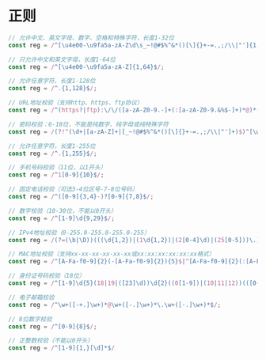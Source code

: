 <!--
 * @Author: shawicx d35f3153@proton.me
 * @Date: 2024-06-23 00:57:25
 * @LastEditors: shawicx d35f3153@proton.me
 * @LastEditTime: 2025-08-09 09:45:56
 * @Description: 
-->
# 正则

```typescript
// 允许中文、英文字母、数字、空格和特殊字符，长度1-32位
const reg = /^[\u4e00-\u9fa5a-zA-Z\d\s_~!@#$%^&*()[\]{}+-=.,;/\\|"']{1,32}$/;
```

```typescript
// 只允许中文和英文字母，长度1-64位
const reg = /^[\u4e00-\u9fa5a-zA-Z]{1,64}$/;
```

```typescript
// 允许任意字符，长度1-128位
const reg = /^.{1,128}$/;
```

```typescript
// URL地址校验（支持http、https、ftp协议）
const reg = /^(https?|ftp):\/\/([a-zA-Z0-9.-]+(:[a-zA-Z0-9.&%$-]+)*@)*((25[0-5]|2[0-4][0-9]|1[0-9]{2}|[1-9][0-9]?)(\.(25[0-5]|2[0-4][0-9]|1[0-9]{2}|[1-9]?[0-9])){3}|([a-zA-Z0-9-]+\.)*[a-zA-Z0-9-]+\.([a-zA-Z]{2,}))(:[0-9]+)*(\/($|[a-zA-Z0-9.,?'\\+&%$#=~_-]+))*$/;
```

```typescript
// 密码校验：6-18位，不能是纯数字、纯字母或纯特殊字符
const reg = /(?!^(\d+|[a-zA-Z]+|[_~!@#$%^&*()[\]{}+-=.,;/\\|"']+)$)^[\w_~!@#$%^&*()[\]{}+-=.,;/\\|"']{6,18}$/;
```

```typescript
// 允许任意字符，长度1-255位
const reg = /^.{1,255}$/;
```

```typescript
// 手机号码校验（11位，以1开头）
const reg = /^1[0-9]{10}$/;
```

```typescript
// 固定电话校验（可选3-4位区号-7-8位号码）
const reg = /^([0-9]{3,4}-)?[0-9]{7,8}$/;
```

```typescript
// 数字校验（10-30位，不能以0开头）
const reg = /^[1-9]\d{9,29}$/;
```

```typescript
// IPv4地址校验（0-255.0-255.0-255.0-255）
const reg = /(?=(\b|\D))(((\d{1,2})|(1\d{1,2})|(2[0-4]\d)|(25[0-5]))\.){3}((\d{1,2})|(1\d{1,2})|(2[0-4]\d)|(25[0-5]))(?=(\b|\D))/;
```

```typescript
// MAC地址校验（支持xx-xx-xx-xx-xx-xx或xx:xx:xx:xx:xx:xx格式）
const reg = /^[A-Fa-f0-9]{2}(-[A-Fa-f0-9]{2}){5}$|^[A-Fa-f0-9]{2}(:[A-Fa-f0-9]{2}){5}$/;
```

```typescript
// 身份证号码校验（18位）
const reg = /^[1-9]\d{5}(18|19|([23]\d))\d{2}((0[1-9])|(10|11|12))(([0-2][1-9])|10|20|30|31)\d{3}[0-9Xx]$/;
```

```typescript
// 电子邮箱校验
const reg = /^\w+([-+.]\w+)*@\w+([-.]\w+)*\.\w+([-.]\w+)*$/;
```

```typescript
// 8位数字校验
const reg = /^[0-9]{8}$/;
```

```typescript
// 正整数校验（不能以0开头）
const reg = /^[1-9]{1,}[\d]*$/
```
